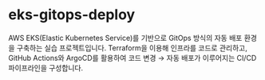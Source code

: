 # eks-gitops-deploy
AWS EKS(Elastic Kubernetes Service)를 기반으로 GitOps 방식의 자동 배포 환경을 구축하는 실습 프로젝트입니다. Terraform을 이용해 인프라를 코드로 관리하고, GitHub Actions와 ArgoCD를 활용하여 코드 변경 → 자동 배포가 이루어지는 CI/CD 파이프라인을 구성합니다.
